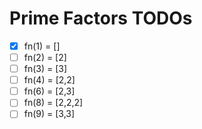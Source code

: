 # Prime Factors TODOs

- [x] fn(1) = []
- [ ] fn(2) = [2]
- [ ] fn(3) = [3]
- [ ] fn(4) = [2,2]
- [ ] fn(6) = [2,3]
- [ ] fn(8) = [2,2,2]
- [ ] fn(9) = [3,3]